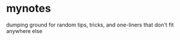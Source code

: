 mynotes
=======

dumping ground for random tips, tricks, and one-liners that don't fit anywhere else
